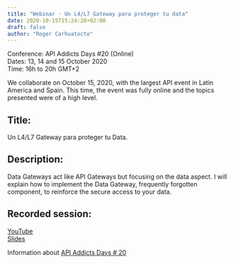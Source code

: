 ```yaml
---
title: "Webinar · Un L4/L7 Gateway para proteger tu data"
date: 2020-10-15T15:24:28+02:00
draft: false
author: "Roger Carhuatocto"
---
```


Conference: API Addicts Days #20 (Online)  
Dates: 13, 14 and 15 October 2020  
Time: 16h to 20h GMT+2  

<!--more-->

We collaborate on October 15, 2020, with the largest API event in Latin America and Spain. This time, the event was fully online and the topics presented were of a high level.

## Title: 

Un L4/L7 Gateway para proteger tu Data.

## Description:

Data Gateways act like API Gateways but focusing on the data aspect. 
I will explain how to implement the Data Gateway, frequently forgotten component, 
to reinforce the secure access to your data.

## Recorded session:

[YouTube](https://www.youtube.com/watch?v=69II_OsQTQQ)  
[Slides](https://www.linkedin.com/feed/update/urn:li:activity:6722549639192580097/)  

Information about [API Addicts Days # 20](https://apiaddictsday.apiaddicts.org/) 